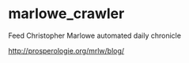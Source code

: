 # marlowe_crawler
Feed Christopher Marlowe automated daily chronicle

http://prosperologie.org/mrlw/blog/